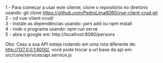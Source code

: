 1 - Para começar a usar este cliente, clone o repositório no diretório usando: git clone https://github.com/PedroLima8080/vue-client-crud.git <br>
2 - cd vue-client-crud/ <br>
3 - instale as dependências usando: yarn add ou npm install <br>
4 - rode o programa usando: npm run serve <br>
5 - abra o google em: http://localhost:8080/persons <br>

Obs: Caso a sua API esteja rodando em uma rota diferente de: http://127.0.0.1:8000/, você pode trocar a url base da api em: src/core/services/api.service.js
